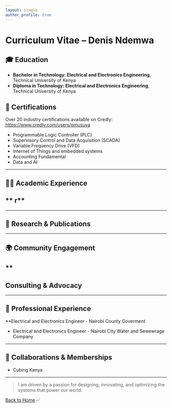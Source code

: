 ```yaml
---
layout: single
author_profile: true
---
```


# Curriculum Vitae – Denis Ndemwa


## 🎓 Education

- **Bachelor in Technology: Electrical and Electronics Engineering**, Technical University of Kenya
- **Diploma in Technology: Electrical and Electronics Engineering**, Technical University of Kenya  


## 📜 Certifications

Over 20 industry certifications available on Credly: https://www.credly.com/users/pmusuva

- Programmable Logic Controller (PLC)
- Supervisory Control and Data Acquisition (SCADA)
- Variable Frequency Drive (VFD)
- Internet of Things and embedded systems
- Accounting Fundamental
- Data and AI
---

## 👩‍🏫 Academic Experience

** r**  
- 
---

## 🧪 Research & Publications


---

## 🌍 Community Engagement

** 
-


**Consulting & Advocacy**  
- 

---

## 💼 Professional Experience

**Electrical and Electronics Engineer - Nairobi County Goverment 
- Electrical and Electronics Engineer - Nairobi City Water and Sewewrage Company

---

## 🤝 Collaborations & Memberships

- Cubing Kenya

---

> I am driven by a passion for designing, innovating, and optimizing the systems that power our world.

[Back to Home](/)
✅
